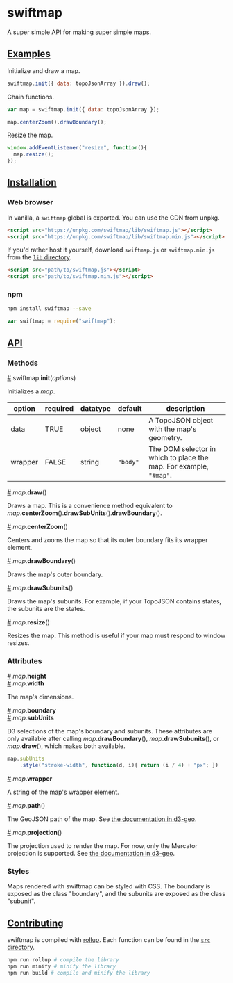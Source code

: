 # swiftmap
A super simple API for making super simple maps.

## <a name="examples" href="#example">Examples</a>

Initialize and draw a map.

```js
swiftmap.init({ data: topoJsonArray }).draw();
```

Chain functions.

```js
var map = swiftmap.init({ data: topoJsonArray });

map.centerZoom().drawBoundary();
```

Resize the map.

```js
window.addEventListener("resize", function(){
  map.resize();
});
```

## <a name="installation" href="#installation">Installation</a>

### Web browser
In vanilla, a `swiftmap` global is exported. You can use the CDN from unpkg.
```html
<script src="https://unpkg.com/swiftmap/lib/swiftmap.js"></script>
<script src="https://unpkg.com/swiftmap/lib/swiftmap.min.js"></script>
```
If you'd rather host it yourself, download `swiftmap.js` or `swiftmap.min.js` from the [`lib` directory](https://github.com/HarryStevens/swiftmap/tree/master/lib).
```html
<script src="path/to/swiftmap.js"></script>
<script src="path/to/swiftmap.min.js"></script>
```

### npm
```bash
npm install swiftmap --save
```
```js
var swiftmap = require("swiftmap");
```

## <a name="api" href="#api">API</a>

### Methods

<a name="init" href="#init">#</a> swiftmap.<b>init</b>(<i>options</i>)

Initializes a <i>map</i>.

| option  | required | datatype | default  | description                                                        | 
|---------|----------|----------|----------|--------------------------------------------------------------------|
| data    | TRUE     | object   | none     | A TopoJSON object with the map's geometry.                         | 
| wrapper | FALSE    | string   | `"body"` | The DOM selector in which to place the map. For example, `"#map"`. | 

<a name="draw" href="#draw">#</a> <i>map</i>.<b>draw</b>()

Draws a map. This is a convenience method equivalent to <i>map</i>.<b>centerZoom</b>().<b>drawSubUnits</b>().<b>drawBoundary</b>().

<a name="centerZoom" href="#centerZoom">#</a> <i>map</i>.<b>centerZoom</b>()

Centers and zooms the map so that its outer boundary fits its wrapper element.

<a name="drawBoundary" href="#drawBoundary">#</a> <i>map</i>.<b>drawBoundary</b>()

Draws the map's outer boundary.

<a name="drawSubunits" href="#drawSubunits">#</a> <i>map</i>.<b>drawSubunits</b>()

Draws the map's subunits. For example, if your TopoJSON contains states, the subunits are the states.

<a name="resize" href="#resize">#</a> <i>map</i>.<b>resize</b>()

Resizes the map. This method is useful if your map must respond to window resizes.

### Attributes

<a name="height" href="#height">#</a> <i>map</i>.<b>height</b><br />
<a name="width" href="#width">#</a> <i>map</i>.<b>width</b>

The map's dimensions.

<a name="boundary" href="#boundary">#</a> <i>map</i>.<b>boundary</b><br />
<a name="subUnits" href="#subUnits">#</a> <i>map</i>.<b>subUnits</b>

D3 selections of the map's boundary and subunits. These attributes are only available after calling <i>map</i>.<b>drawBoundary</b>(), <i>map</i>.<b>drawSubunits</b>(), or <i>map</i>.<b>draw</b>(), which makes both available.

```js
map.subUnits
    .style("stroke-width", function(d, i){ return (i / 4) + "px"; })
```

<a name="wrapper" href="#wrapper">#</a> <i>map</i>.<b>wrapper</b>

A string of the map's wrapper element.

<a name="path" href="#path">#</a> <i>map</i>.<b>path</b>()

The GeoJSON path of the map. See [the documentation in d3-geo](https://github.com/d3/d3-geo#_path).

<a name="projection" href="#projection">#</a> <i>map</i>.<b>projection</b>()

The projection used to render the map. For now, only the Mercator projection is supported. See [the documentation in d3-geo](https://github.com/d3/d3-geo#projections).

### Styles

Maps rendered with swiftmap can be styled with CSS. The boundary is exposed as the class "boundary", and the subunits are exposed as the class "subunit".

## <a name="contributing" href="#contributing">Contributing</a>

swiftmap is compiled with [rollup](https://github.com/rollup/rollup). Each function can be found in the [`src` directory](https://github.com/HarryStevens/swiftmap/tree/master/lib).

```bash
npm run rollup # compile the library
npm run minify # minify the library
npm run build # compile and minify the library
```